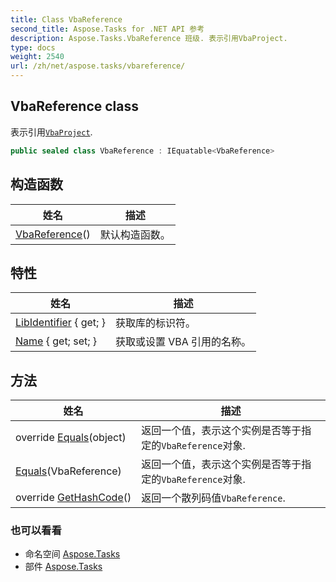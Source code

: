 ```yaml
---
title: Class VbaReference
second_title: Aspose.Tasks for .NET API 参考
description: Aspose.Tasks.VbaReference 班级. 表示引用VbaProject.
type: docs
weight: 2540
url: /zh/net/aspose.tasks/vbareference/
---
```

## VbaReference class

表示引用[`VbaProject`](../vbaproject/).

```csharp
public sealed class VbaReference : IEquatable<VbaReference>
```

## 构造函数

| 姓名 | 描述 |
| --- | --- |
| [VbaReference](vbareference/)() | 默认构造函数。 |

## 特性

| 姓名 | 描述 |
| --- | --- |
| [LibIdentifier](../../aspose.tasks/vbareference/libidentifier/) { get; } | 获取库的标识符。 |
| [Name](../../aspose.tasks/vbareference/name/) { get; set; } | 获取或设置 VBA 引用的名称。 |

## 方法

| 姓名 | 描述 |
| --- | --- |
| override [Equals](../../aspose.tasks/vbareference/equals/#equals_1)(object) | 返回一个值，表示这个实例是否等于指定的`VbaReference`对象. |
| [Equals](../../aspose.tasks/vbareference/equals/#equals)(VbaReference) | 返回一个值，表示这个实例是否等于指定的`VbaReference`对象. |
| override [GetHashCode](../../aspose.tasks/vbareference/gethashcode/)() | 返回一个散列码值`VbaReference`. |

### 也可以看看

* 命名空间 [Aspose.Tasks](../../aspose.tasks/)
* 部件 [Aspose.Tasks](../../)


